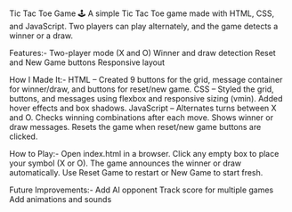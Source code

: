 Tic Tac Toe Game 🕹️
A simple Tic Tac Toe game made with HTML, CSS, and JavaScript. Two players can play alternately, and the game detects a winner or a draw.

Features:-
Two-player mode (X and O)
Winner and draw detection
Reset and New Game buttons
Responsive layout

How I Made It:-
HTML – Created 9 buttons for the grid, message container for winner/draw, and buttons for reset/new game.
CSS – Styled the grid, buttons, and messages using flexbox and responsive sizing (vmin). Added hover effects and box shadows.
JavaScript –
Alternates turns between X and O.
Checks winning combinations after each move.
Shows winner or draw messages.
Resets the game when reset/new game buttons are clicked.

How to Play:-
Open index.html in a browser.
Click any empty box to place your symbol (X or O).
The game announces the winner or draw automatically.
Use Reset Game to restart or New Game to start fresh.

Future Improvements:-
Add AI opponent
Track score for multiple games
Add animations and sounds
